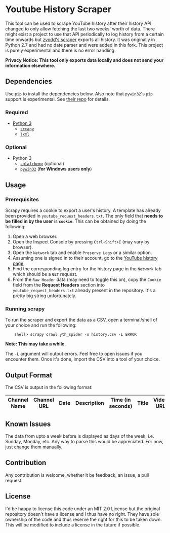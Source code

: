 # Youtube History Scraper

This tool can be used to scrape YouTube history after their history API changed to only allow fetching the last two weeks' worth of data. There might exist a project to use that API periodically to log history from a certain time onwards
but [zvodd's scraper](https://github.com/zvodd/Youtube-Watch-History-Scraper) exports all history. It was originally in Python 2.7 and had no date parser and were added in this fork. This project is purely experimental and there is no error handling.

**Privacy Notice: This tool only exports data locally and does not send your information elsewhere.**

## Dependencies

Use `pip` to install the dependencies below. Also note that `pywin32`'s `pip` support is experimental. See [their repo](https://github.com/mhammond/pywin32) for details.

### Required

- [Python 3](https://www.python.org/downloads/)
  - [`scrapy`](http://scrapy.org/)
  - [`lxml`](http://lxml.de/)

### Optional

- Python 3  
  - [`sqlalchemy`](http://www.sqlalchemy.org/) (optional)
  - [`pywin32`](https://github.com/mhammond/pywin32) (**for Windows users only**)

## Usage

### Prerequisites

Scrapy requires a cookie to export a user's history. A template has already been provided in `youtube_request_headers.txt`. The only field that **needs to be filled in by the user** is **`cookie`**. This can be obtained by doing the following:

1. Open a web browser.
2. Open the Inspect Console by pressing `Ctrl+Shift+I` (may vary by browser).
3. Open the `Network` tab and enable `Preserve Logs` or a similar option.
4. Assuming one is signed in to their account, go to the [YouTube history page](https://youtube.com/feed/history).
5. Find the corresponding log entry for the history page in the `Network` tab which should be a **`GET`** request.
6. From the `Raw Header` data (may need to toggle this on), copy the `Cookie` field from the **Request Headers** section into `youtube_request_headers.txt` already present in the repository. It's a pretty big string unfortunately.

### Running scrapy

To run the scraper and export the data as a CSV, open a terminal/shell of your choice and run the following:

```
	shell> scrapy crawl yth_spider -o history.csv -L ERROR
```

**Note: This may take a while.**

The `-L` argument will output errors. Feel free to open issues if you encounter them. Once it's done, import the CSV into a tool of your choice.

## Output Format

The CSV is output in the following format:

| Channel Name | Channel URL | Date | Description | Time (in seconds) | Title | Video URL |
|--|--|--|--|--|--|--|

## Known Issues

The data from upto a week before is displayed as days of the week, i.e. Sunday, Monday, etc. Any way to parse this would be appreciated. For now, just change them manually.

## Contribution

Any contribution is welcome, whether it be feedback, an issue, a pull request.

## License

I'd be happy to license this code under an MIT 2.0 License but the original repository doesn't have a license and I thus have no right. They have sole ownership of the code and thus reserve the right for this to be taken down. This will be modified to include a license in the future if possible.